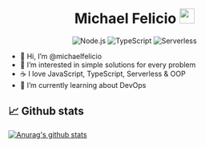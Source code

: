 <h1 align="center">
	Michael Felicio <img src="https://media.giphy.com/media/hvRJCLFzcasrR4ia7z/giphy.gif" width="30px">
</h1>

<p align="center">
 <img alt="Node.js" src="https://img.shields.io/badge/Node.js-gray?logo=node.js&color=gray">
 <img alt="TypeScript" src="https://img.shields.io/badge/TypeScript-gray?logo=typescript&color=gray&link=https%3A%2F%2Fgithub.com%2Fmichaelfelicio%3Ftab%3Drepositories%26q%3D%26type%3D%26language%3Dtypescript%26sort%3D">
 <img alt="Serverless" src="https://img.shields.io/badge/Serverless-gray?logo=serverless&color=gray">
</p>

- 👋 Hi, I’m @michaelfelicio
- 👀 I’m interested in simple solutions for every problem
- :coffee: I love JavaScript, TypeScript, Serverless & OOP
- 🌱 I’m currently learning about DevOps

## 📈 Github stats
[![Anurag's github stats](https://github-readme-stats.vercel.app/api?username=michaelfelicio&show_icons=true&theme=radical)](https://www.linkedin.com/in/gui-ferrari/)
